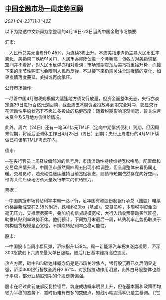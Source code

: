 <!--1619177462000-->
[中国金融市场一周走势回顾](https://cn.reuters.com/article/weekly-glance-china-fin-market-0423-idCNKBS2CA18D)
------

<div><i>2021-04-23T11:01:42Z</i></div><p>以下为路透中文新闻为您整理的4月19日-23日当周中国金融市场摘要:</p><p>汇市:</p><p>--人民币兑美元当周升0.45%，为连续3周上升。本周美指走向仍主导人民币汇率变化，美指周二跌破91关口，人民币亦顺势创逾一个月新高；但各方对美指调整空间并不看好，对人民币反弹亦相对看淡；市场预期震荡后美指将重拾升势，而接下来的季节性购汇也会限制人民币反弹。不过接下来仍需关注全球疫情的变化，如果疫情再度蔓延，美指或再度承压。</p><p>公开市场操作:</p><p>--尽管中国4月缴税规模偏大适逢地方债发行放量，但资金面整体无恙，央行亦淡定连39日进行百亿元逆回购，截至周五本周资金投放与到期完全对冲，彰显央行在流动性平稳状态下不愿过多投放的稳健态度；随着税期影响逐渐消退，暂关注月末资金及5月地方债供给情况。</p><p>此外，周六（24日）还有一笔561亿元TMLF（定向中期借贷便利）到期，但因周末假期，将延后至调休工作日4月25日（周日）到期；央行上周进行的4月MLF续做已将该笔TMLF考虑在内。</p><p>债市:</p><p>--在央行官员上周释放偏鸽派的信号后，市场流动性持续维持宽松格局，配置盘和交易盘热情升温，中国债市虽然周四周五出现小幅调整，但全周整体来看仍属走暖。交易员称，若流动性继续维持目前宽松状态，则债市短期依然存在向好空间，惟需关注后续地方债大量发行带来的供给压力。</p><p>票据：</p><p>--中国票据市场转贴利率本周一路下行，足年国有和股份制银行承兑（国股）电票价格最新成交在2.85%附近，跌幅约20bp（基点）。交易员称，本周税期资金面毫无压力，支撑票据买需，叠加机构信贷规模宽松，大行入场收票带动买气旺盛，助推转贴利率跌势不休。他们预计，下周为月末最后一周，转贴利率走势仍取决于机构信贷规模是否宽松，不排除转贴利率企稳可能性。</p><p>股市:</p><p>--中国股市当周小幅反弹，沪综指升1.39%。周一新能源汽车板块涨势凌厉，沪深300指数创下六周来最大单日涨幅，随后几日基本维持高位震荡。</p><p>热点方面，碳中和和碳达峰概念仍是是市场关注焦点，银行股沉寂已久后明显走强，沪深300银行指数全周升3.67%，对股指拉动作用明显，此外白马股整体也趋于平稳，部分业绩超预期的个股走势偏强。</p><p>股市在经过此前底部反复拉锯后，筑底成功概率明显上升，但在基本面和政策面均较为平稳的态势下，暂时仍难有做多的突破点，短线小幅震荡料仍是主基调。（完）</p>
